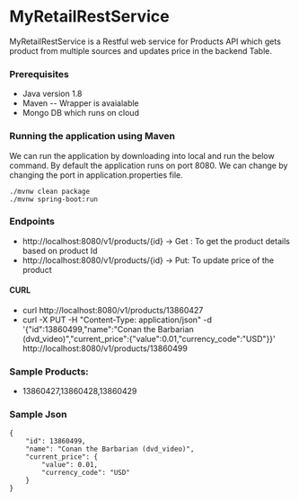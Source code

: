 # MyRetailRestService
MyRetailRestService is a Restful web service for Products API which gets product from multiple sources and updates price in the backend Table.

### Prerequisites
* Java version 1.8
* Maven  -- Wrapper is avaialable 
* Mongo DB which runs on cloud


### Running the application using Maven

We can run the application by downloading into local and run the below command. By default the application runs on port 8080. We can change by changing the port in application.properties file.

```
./mvnw clean package
./mvnw spring-boot:run
```

### Endpoints
* http://localhost:8080/v1/products/{id} -> Get : To get the product details based on product Id
* http://localhost:8080/v1/products/{id} -> Put: To update price of the product

#### CURL
* curl http://localhost:8080/v1/products/13860427
* curl -X PUT -H "Content-Type: application/json" -d '{"id":13860499,"name":"Conan the Barbarian (dvd_video)","current_price":{"value":0.01,"currency_code":"USD"}}' http://localhost:8080/v1/products/13860499

### Sample Products:
* 13860427,13860428,13860429 

### Sample Json 

```
{
    "id": 13860499,
    "name": "Conan the Barbarian (dvd_video)",
    "current_price": {
        "value": 0.01,
        "currency_code": "USD"
    }
}
```
